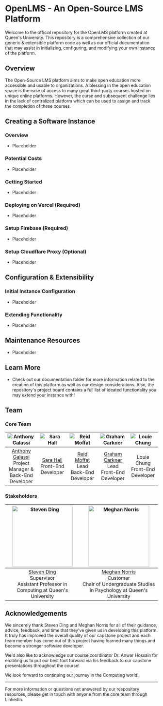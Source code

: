 # OpenLMS - An Open-Source LMS Platform

Welcome to the official repository for the OpenLMS platform created at Queen's University. This repository is a comprehensive collection of our generic & extensible platform code as well as our official documentation that may assist in initializing, configuring, and modifying your own instance of the platform.

## Overview

The Open-Source LMS platform aims to make open education more accessible and usable to organizations. A blessing in the open education space is the ease of access to many great third-party courses hosted on unique online platforms. However, the curse and subsequent challenge lies in the lack of centralized platform which can be used to assign and track the completion of these courses.

## Creating a Software Instance

### Overview

- Placeholder

### Potential Costs

- Placeholder

### Getting Started

- Placeholder

### Deploying on Vercel (Required)

- Placeholder

### Setup Firebase (Required)

- Placeholder

### Setup Cloudflare Proxy (Optional)

- Placeholder

## Configuration & Extensibility

### Initial Instance Configuration

- Placeholder

### Extending Functionality

- Placeholder

## Maintenance Resources

- Placeholder

## Learn More

- Check out our documentation folder for more information related to the creation of this platform as well as our design considerations. Also, the repository's project board contains a full list of ideated functionality you may extend your instance with!

## Team

### Core Team
| ![Anthony Galassi](https://lh3.googleusercontent.com/drive-viewer/AKGpihaqtMau7HzpGI1RHe64X24sSpjPQmbnql9G2jOuatgaxH6K_kxlMYFq3MM61zjbNxrttktnYb_ZmdRF-vFFy_7CSa8s=s2560) | ![Sara Hall](https://lh3.googleusercontent.com/drive-viewer/AKGpihbPPdTnJ81YvH_nI3qYfxlQw7e2smZa65i4pW1QqqQXNkIK5lmsa8DVn55Jzd1OVii4xu7rlSsih7QnIPw6m0lyO2sZ=s2560) | ![Reid Moffat](https://lh3.googleusercontent.com/drive-viewer/AKGpihbP2JcJN0aFrvgqW4vuMVEa6RwceHGpPaOWkWUqgd1W6Os49Jtwj0C8ff7sK5CKmzgjx2-awQ-O9AvACCNK2ujvGAgKqA=s2560) | ![Graham Carkner](https://lh3.googleusercontent.com/drive-viewer/AKGpiha-c16A1RCSIQh4ozZeF4pacr708eh0c0PHd0iw89EAQEnAYDfz6WOc34agYxJxKYO0YlBsezGqrU_hsmwC4vlT2sVi_g=s2560) | ![Louie Chung](https://lh3.googleusercontent.com/drive-viewer/AKGpihYxrGOgbOYdlFXaIxRhEWPU7twoPqe_E36NfdGzOdxN2R-Rvj4lKd_laQTNLHp_NwlNeIHsH3O43gz_R-2p3Z-e1P1tlg=s2560) |
|:-----------------------------:|:-----------------------:|:-------------------------:|:----------------------------:|:-------------------------:|
| [Anthony Galassi](https://www.linkedin.com/in/anthonygalassi/) <br> Project Manager & Back-End Developer | [Sara Hall](https://www.linkedin.com/in/sara-hall-canada/) <br> Front-End Developer | [Reid Moffat](https://www.linkedin.com/in/reid-moffat/) <br> Lead Back-End Developer | [Graham Carkner](https://www.linkedin.com/in/gcarkner/) <br> Lead Front-End Developer | Louie Chung <br> Front-End Developer |

### Stakeholders
| <img src="https://lh3.googleusercontent.com/drive-viewer/AKGpihaV8mxvYncmUL-eW1HcVFpBgFghRvzUPyiSU4KlASfLXHWDuvncC83TBuT7imZvs-M2nVXP65SiGK-NF2boFgrzTQn92A=s2560" width="200" alt="Steven Ding"/> | <img src="https://lh3.googleusercontent.com/drive-viewer/AKGpihaV8mxvYncmUL-eW1HcVFpBgFghRvzUPyiSU4KlASfLXHWDuvncC83TBuT7imZvs-M2nVXP65SiGK-NF2boFgrzTQn92A=s2560" width="200" alt="Meghan Norris"/> |
|:-----------------------------:|:-----------------------:|
| [Steven Ding](https://www.linkedin.com/in/stevenhding/) <br> Supervisor <br> Assistant Professor in Computing at Queen's University  | [Meghan Norris](https://www.linkedin.com/in/meghan-e-norris-0098b729/) <br> Customer <br> Chair of Undergraduate Studies in Psychology at Queen's University |

## Acknowledgements

We sincerely thank Steven Ding and Meghan Norris for all of their guidance, advice, feedback, and time that they've given us in developing this platform. It truly has improved the overall quality of our capstone project and each team member has come out of this project having learned many things and become a stronger software developer.

We'd also like to acknowledge our course coordinator Dr. Anwar Hossain for enabling us to put our best foot forward via his feedback to our capstone presentations throughout the course!

We look forward to continuing our journey in the Computing world!

---

For more information or questions not answered by our respository resources, please get in touch with anyone from the core team through LinkedIn.
